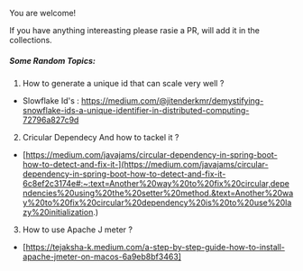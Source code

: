 You are welcome! 

If you have anything intereasting please rasie a PR, will add it in the collections.



##### Some Random Topics:

1. How to generate a unique id that can scale very well ? 
 - Slowflake Id's : https://medium.com/@jitenderkmr/demystifying-snowflake-ids-a-unique-identifier-in-distributed-computing-72796a827c9d
   
2. Cricular Dependecy And how to tackel it ?
 - [https://medium.com/javajams/circular-dependency-in-spring-boot-how-to-detect-and-fix-it-](https://medium.com/javajams/circular-dependency-in-spring-boot-how-to-detect-and-fix-it-6c8ef2c3174e#:~:text=Another%20way%20to%20fix%20circular,dependencies%20using%20the%20setter%20method.&text=Another%20way%20to%20fix%20circular%20dependency%20is%20to%20use%20lazy%20initialization.)

 3. How to use Apache J meter ?
   - [https://tejaksha-k.medium.com/a-step-by-step-guide-how-to-install-apache-jmeter-on-macos-6a9eb8bf3463]
